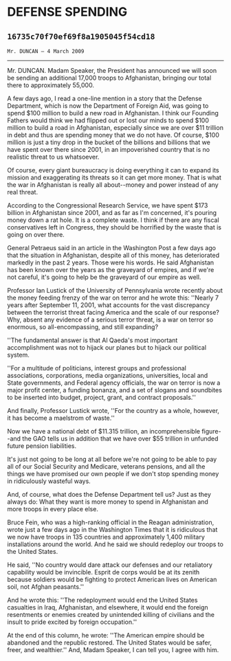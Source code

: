 # DEFENSE SPENDING
## `16735c70f70ef69f8a1905045f54cd18`
`Mr. DUNCAN — 4 March 2009`

---


Mr. DUNCAN. Madam Speaker, the President has announced we will soon 
be sending an additional 17,000 troops to Afghanistan, bringing our 
total there to approximately 55,000.

A few days ago, I read a one-line mention in a story that the Defense 
Department, which is now the Department of Foreign Aid, was going to 
spend $100 million to build a new road in Afghanistan. I think our 
Founding Fathers would think we had flipped out or lost our minds to 
spend $100 million to build a road in Afghanistan, especially since we 
are over $11 trillion in debt and thus are spending money that we do 
not have. Of course, $100 million is just a tiny drop in the bucket of 
the billions and billions that we have spent over there since 2001, in 
an impoverished country that is no realistic threat to us whatsoever.

Of course, every giant bureaucracy is doing everything it can to 
expand its mission and exaggerating its threats so it can get more 
money. That is what the war in Afghanistan is really all about--money 
and power instead of any real threat.

According to the Congressional Research Service, we have spent $173 
billion in Afghanistan since 2001, and as far as I'm concerned, it's 
pouring money down a rat hole. It is a complete waste. I think if there 
are any fiscal conservatives left in Congress, they should be horrified 
by the waste that is going on over there.

General Petraeus said in an article in the Washington Post a few days 
ago that the situation in Afghanistan, despite all of this money, has 
deteriorated markedly in the past 2 years. Those were his words. He 
said Afghanistan has been known over the years as the graveyard of 
empires, and if we're not careful, it's going to help be the graveyard 
of our empire as well.

Professor Ian Lustick of the University of Pennsylvania wrote 
recently about the money feeding frenzy of the war on terror and he 
wrote this: ''Nearly 7 years after September 11, 2001, what accounts 
for the vast discrepancy between the terrorist threat facing America 
and the scale of our response? Why, absent any evidence of a serious 
terror threat, is a war on terror so enormous, so all-encompassing, and 
still expanding?

''The fundamental answer is that Al Qaeda's most important 
accomplishment was not to hijack our planes but to hijack our political 
system.

''For a multitude of politicians, interest groups and professional 
associations, corporations, media organizations, universities, local 
and State governments, and Federal agency officials, the war on terror 
is now a major profit center, a funding bonanza, and a set of slogans 
and soundbites to be inserted into budget, project, grant, and contract 
proposals.''



And finally, Professor Lustick wrote, ''For the country as a whole, 
however, it has become a maelstrom of waste.''

Now we have a national debt of $11.315 trillion, an incomprehensible 
figure--and the GAO tells us in addition that we have over $55 trillion 
in unfunded future pension liabilities.

It's just not going to be long at all before we're not going to be 
able to pay all of our Social Security and Medicare, veterans pensions, 
and all the things we have promised our own people if we don't stop 
spending money in ridiculously wasteful ways.

And, of course, what does the Defense Department tell us? Just as 
they always do: What they want is more money to spend in Afghanistan 
and more troops in every place else.

Bruce Fein, who was a high-ranking official in the Reagan 
administration, wrote just a few days ago in the Washington Times that 
it is ridiculous that we now have troops in 135 countries and 
approximately 1,400 military installations around the world. And he 
said we should redeploy our troops to the United States.

He said, ''No country would dare attack our defenses and our 
retaliatory capability would be invincible. Esprit de corps would be at 
its zenith because soldiers would be fighting to protect American lives 
on American soil, not Afghan peasants.''

And he wrote this: ''The redeployment would end the United States 
casualties in Iraq, Afghanistan, and elsewhere, it would end the 
foreign resentments or enemies created by unintended killing of 
civilians and the insult to pride excited by foreign occupation.''

At the end of this column, he wrote: ''The American empire should be 
abandoned and the republic restored. The United States would be safer, 
freer, and wealthier.'' And, Madam Speaker, I can tell you, I agree 
with him.
